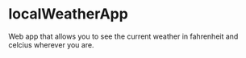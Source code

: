 # localWeatherApp

Web app that allows you to see the current weather in fahrenheit and celcius wherever you are.
